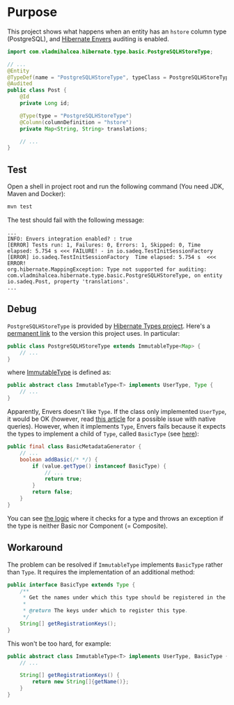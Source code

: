 # Purpose

This project shows what happens when an entity has an `hstore` column type (PostgreSQL),
and [Hibernate Envers](https://hibernate.org/orm/envers/) auditing is enabled.

```java
import com.vladmihalcea.hibernate.type.basic.PostgreSQLHStoreType;

// ...
@Entity
@TypeDef(name = "PostgreSQLHStoreType", typeClass = PostgreSQLHStoreType.class)
@Audited
public class Post {
    @Id
    private Long id;

    @Type(type = "PostgreSQLHStoreType")
    @Column(columnDefinition = "hstore")
    private Map<String, String> translations;

    // ...
}
```

## Test

Open a shell in project root and run the following command (You need JDK, Maven and Docker):

```bash
mvn test
```

The test should fail with the following message:

```text
...
INFO: Envers integration enabled? : true
[ERROR] Tests run: 1, Failures: 0, Errors: 1, Skipped: 0, Time elapsed: 5.754 s <<< FAILURE! - in io.sadeq.TestInitSessionFactory
[ERROR] io.sadeq.TestInitSessionFactory  Time elapsed: 5.754 s  <<< ERROR!
org.hibernate.MappingException: Type not supported for auditing: com.vladmihalcea.hibernate.type.basic.PostgreSQLHStoreType, on entity io.sadeq.Post, property 'translations'.
...
```

## Debug

`PostgreSQLHStoreType` is provided by [Hibernate Types project](https://github.com/vladmihalcea/hibernate-types).
Here's
a [permanent link](https://github.com/vladmihalcea/hibernate-types/blob/697c7a6b379972bbd6514463717ee9d10b840619/hibernate-types-55/src/main/java/com/vladmihalcea/hibernate/type/basic/PostgreSQLHStoreType.java)
to the version this project uses. In particular:

```java
public class PostgreSQLHStoreType extends ImmutableType<Map> {
    // ...
}
```

where [ImmutableType](https://github.com/vladmihalcea/hibernate-types/blob/697c7a6b379972bbd6514463717ee9d10b840619/hibernate-types-55/src/main/java/com/vladmihalcea/hibernate/type/ImmutableType.java)
is defined as:

```java
public abstract class ImmutableType<T> implements UserType, Type {
    // ...
}
```

Apparently, Envers doesn't like `Type`. If the class only implemented `UserType`, it would be OK (however,
read [this article](https://vladmihalcea.com/hibernate-no-dialect-mapping-for-jdbc-type/) for a possible issue with
native queries). However, when it implements `Type`, Envers fails because it expects the types to implement a child
of `Type`, called `BasicType` (see [here](https://github.com/hibernate/hibernate-orm/blob/d0e5692026a631dfa925be933a14e0e9b5cc6829/hibernate-envers/src/main/java/org/hibernate/envers/configuration/internal/metadata/BasicMetadataGenerator.java#L46)):

```java
public final class BasicMetadataGenerator {
    // ...
    boolean addBasic(/* */) {
        if (value.getType() instanceof BasicType) {
            // ...
            return true;
        }
        return false;
    }
}
```

You can
see [the logic](https://github.com/hibernate/hibernate-orm/blob/d0e5692026a631dfa925be933a14e0e9b5cc6829/hibernate-envers/src/main/java/org/hibernate/envers/configuration/internal/metadata/AuditMetadataGenerator.java#L199-L215)
where it checks for a type and throws an exception if the type is neither Basic nor Component (= Composite).

## Workaround

The problem can be resolved if `ImmutableType` implements `BasicType` rather than `Type`. It requires the implementation
of an additional method:

```java
public interface BasicType extends Type {
    /**
     * Get the names under which this type should be registered in the type registry.
     *
     * @return The keys under which to register this type.
     */
    String[] getRegistrationKeys();
}
```

This won't be too hard, for example:

```java
public abstract class ImmutableType<T> implements UserType, BasicType {
    // ...

    String[] getRegistrationKeys() {
        return new String[]{getName()};
    }
}
```